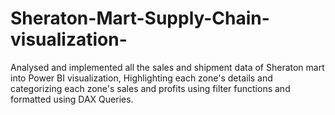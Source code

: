 # Sheraton-Mart-Supply-Chain-visualization-
Analysed and implemented all the sales and shipment data of Sheraton mart into Power BI visualization, Highlighting each zone's details and categorizing each zone's sales and profits using filter functions and formatted using DAX Queries. 
